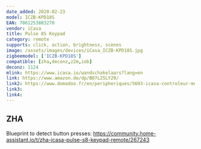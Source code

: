 ```yaml
---
date_added: 2020-02-23
model: ICZB-KPD18S
EAN: 7061253883270
vendor: iCasa
title: Pulse 8S Keypad
category: remote
supports: click, action, brightness, scenes
image: /assets/images/devices/iCasa_ICZB-KPD18S.jpg
zigbeemodel: ['ICZB-KPD18S']
compatible: [zha,deconz,z2m,iob]
deconz: 1124
mlink: https://www.icasa.io/wandschakelaars?lang=en
link: https://www.amazon.de/dp/B07L2SLY29/
link2: https://www.domadoo.fr/en/peripheriques/5693-icasa-controleur-mural-sans-fil-zigbee-pulse-8s-7061253883270.html
link3: 
link4: 
---
```


## ZHA
Blueprint to detect button presses: https://community.home-assistant.io/t/zha-icasa-pulse-s8-keypad-remote/267243
